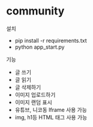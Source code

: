 # community

설치

* pip install -r requirements.txt
* python app_start.py

기능

* 글 쓰기
* 글 읽기
* 글 삭제하기
* 이미지 업로드하기
* 이미지 랜덤 표시
* 유튜브, 니코동 Iframe 사용 가능
* img, h1등 HTML 태그 사용 가능
